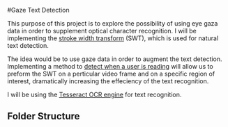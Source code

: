 #Gaze Text Detection

This purpose of this project is to explore the possibility of using eye gaza data in order to supplement optical character recognition.  I will be implementing the [stroke width transform](http://research.microsoft.com/pubs/149305/1509.pdf) (SWT), which is used for natural text detection.

The idea would be to use gaze data in order to augment the text detection.  Implementing a method to [detect when a user is reading](http://www.lucs.lu.se/LUCS/144/LUCS.144.pdf) will allow us to preform the SWT on a perticular video frame and on a specific region of interest, dramatically increasing the effeciency of the text recognition.

I will be using the [Tesseract OCR engine](http://tesseract-ocr.googlecode.com/svn-history/r367/trunk/doc/tesseracticdar2007.pdf) for text recognition.

## Folder Structure